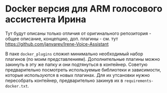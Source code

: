 # Docker версия для ARM голосового ассистента Ирина

Тут будут описаны только отличия от оригинального репозитория - общее описание, концепцию, доп. плагины - см. тут https://github.com/janvarev/Irene-Voice-Assistant

В паке `docker_plugins` сложил минимально необходимый набор плагинов (по моим представлениям). Дополнительные плагины можно закинуть в эту же папку и они подтянуться в контейнер. Советую предварительно посмотреть используемые библиотеки и зависимости, которые используются в новых плагинах. Для их утсановки нужно пересобрать контейнер, предварительно закинув их в `requirements-docker.txt`.






